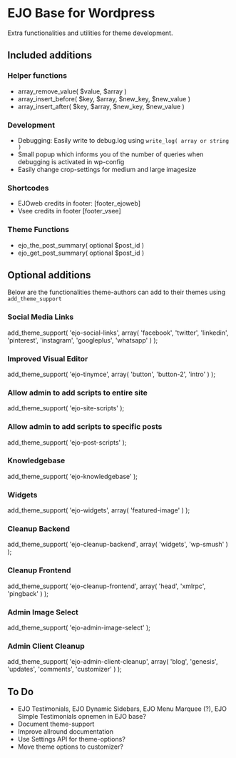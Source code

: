 # EJO Base for Wordpress
Extra functionalities and utilities for theme development. 

## Included additions

### Helper functions
* array_remove_value( $value, $array ) 
* array_insert_before( $key, $array, $new_key, $new_value ) 
* array_insert_after( $key, $array, $new_key, $new_value )

### Development
* Debugging: Easily write to debug.log using `write_log( array or string )`
* Small popup which informs you of the number of queries when debugging is activated in wp-config
* Easily change crop-settings for medium and large imagesize

### Shortcodes
* EJOweb credits in footer: [footer_ejoweb]
* Vsee credits in footer [footer_vsee]

### Theme Functions
* ejo_the_post_summary( optional $post_id )
* ejo_get_post_summary( optional $post_id )

## Optional additions
Below are the functionalities theme-authors can add to their themes using `add_theme_support`

### Social Media Links
add_theme_support( 'ejo-social-links', array( 'facebook', 'twitter', 'linkedin', 'pinterest', 'instagram', 'googleplus', 'whatsapp'	) );

### Improved Visual Editor
add_theme_support( 'ejo-tinymce', array( 'button', 'button-2', 'intro' ) );

### Allow admin to add scripts to entire site
add_theme_support( 'ejo-site-scripts' );

### Allow admin to add scripts to specific posts
add_theme_support( 'ejo-post-scripts' );

### Knowledgebase
add_theme_support( 'ejo-knowledgebase' );

### Widgets
add_theme_support( 'ejo-widgets', array( 'featured-image' ) );

### Cleanup Backend
add_theme_support( 'ejo-cleanup-backend', array( 'widgets', 'wp-smush' ) );

### Cleanup Frontend
add_theme_support( 'ejo-cleanup-frontend', array( 'head', 'xmlrpc', 'pingback' ) );

### Admin Image Select
add_theme_support( 'ejo-admin-image-select' );

### Admin Client Cleanup
add_theme_support( 'ejo-admin-client-cleanup', array( 'blog', 'genesis', 'updates', 'comments', 'customizer' ) );


## To Do
* EJO Testimonials, EJO Dynamic Sidebars, EJO Menu Marquee (?), EJO Simple Testimonials opnemen in EJO base?
* Document theme-support
* Improve allround documentation
* Use Settings API for theme-options?
* Move theme options to customizer?
